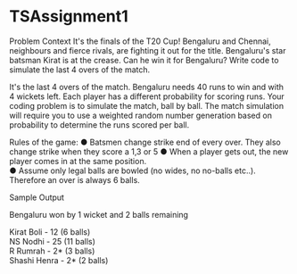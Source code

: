 # TSAssignment1

Problem Context 
It's the finals of the T20 Cup! Bengaluru and Chennai, neighbours and fierce rivals, are 
fighting it out for the title. Bengaluru's star batsman Kirat is at the crease. Can he win it for 
Bengaluru? Write code to simulate the last 4 overs of the match. 
 
It's the last 4 overs of the match. Bengaluru needs 40 runs to win and with 4 wickets left. Each 
player has a different probability for scoring runs. Your coding problem is to simulate the match, 
ball by ball. The match simulation will require you to use a weighted random number generation 
based on probability to determine the runs scored per ball. 

Rules of the game: 
● Batsmen change strike end of every over. They also change strike when they score a 
1,3 or 5 
● When a player gets out, the new player comes in at the same position.  
● Assume only legal balls are bowled (no wides, no no-balls etc..). Therefore an over is 
always 6 balls.  
 
Sample Output 
 
Bengaluru won by 1 wicket and 2 balls remaining 
 
Kirat Boli - 12 (6 balls)  
NS Nodhi - 25 (11 balls)  
R Rumrah - 2* (3 balls)  
Shashi Henra - 2* (2 balls) 

